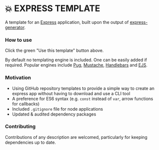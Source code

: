 # :boom: EXPRESS TEMPLATE

A template for an [Express](https://www.npmjs.com/package/express) application, built upon the output of [express-generator](https://www.npmjs.com/package/express-generator).

### How to use

Click the green "Use this template" button above.

By default no templating engine is included. One can be easily added if required. Popular engines include [Pug](https://www.npmjs.com/package/pug), [Mustache](https://www.npmjs.com/package/mustache), [Handlebars](https://www.npmjs.com/package/handlebars) and [EJS](https://www.npmjs.com/package/ejs).

### Motivation

- Using GitHub repository templates to provide a simple way to create an express app without having to download and use a CLI tool
- A preference for ES6 syntax (e.g. `const` instead of `var`, arrow functions for callbacks)
- Included `.gitignore` file for node applications
- Updated & audited dependency packages

### Contributing

Contributions of any description are welcomed, particularly for keeping dependencies up to date.
